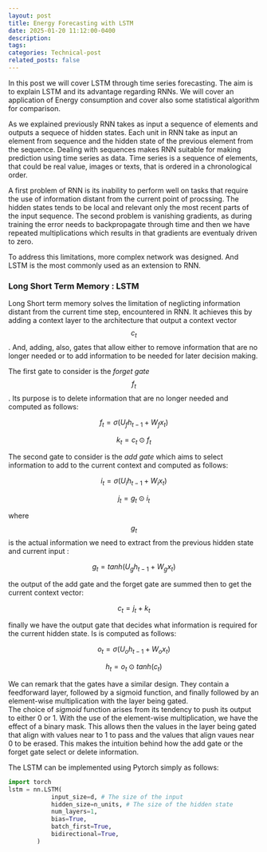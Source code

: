 ```yaml
---
layout: post
title: Energy Forecasting with LSTM
date: 2025-01-20 11:12:00-0400
description: 
tags: 
categories: Technical-post
related_posts: false
---
```



In this post we will cover LSTM through time series forecasting. The aim is to explain LSTM and its advantage regarding RNNs. We will cover an application of Energy consumption and cover also some statistical algorithm for comparison. 

As we explained previously RNN takes as input a sequence of elements and outputs a sequece of hidden states. Each unit in RNN take as input an element from sequence and the hidden state of the previous element from the sequence. 
Dealing with sequences makes RNN suitable for making prediction using time series as data. Time series is a sequence of elements, that could be real value, images or texts, that is ordered in a chronological order. 

A first problem of RNN is its inability to perform well on tasks that require the use of information distant from the current point of procssing. The hidden states tends to be local and relevant only the most recent parts of the input sequence. The second problem is vanishing gradients, as during training the error needs to backpropagate through time and then we have repeated multiplications which results in that gradients are eventualy driven to zero.

To address this limitations, more complex network was designed. And LSTM is the most commonly used as an extension to RNN.

### Long Short Term Memory : LSTM

Long Short term memory solves the limitation of neglicting information distant from the current time step, encountered in RNN. It achieves this by adding a context layer to the architecture that output a context vector $$c_t$$. And, adding, also, gates that allow either to remove information that are no longer needed or to add information to be needed for later decision making. 

The first gate to consider is the _forget gate_ $$f_t$$. Its purpose is to delete information that are no longer needed and computed as follows:

$$f_t = \sigma (U_f h_{t-1} + W_fx_t)$$

$$k_t = c_t \odot f_t$$

The second gate to consider is the _add gate_ which aims to select information to add to the current context and computed as follows:

$$i_t = \sigma (U_i h_{t-1} + W_i x_t)$$

$$j_t = g_t \odot i_t$$

where $$g_t$$ is the actual information we need to extract from the previous hidden state and current input :

$$g_t = tanh (U_g h_{t-1} + W_g x_t)$$

the output of the add gate and the forget gate are summed then to get the current context vector:

$$c_t = j_t + k_t$$

finally we have the output gate that decides what information is required for the current hidden state. Is is computed as follows:

$$o_t = \sigma (U_o h_{t-1} + W_o x_t)$$

$$h_t = o_t \odot tanh(c_t)$$

We can remark that the gates have a similar design. They contain a feedforward layer, followed by a sigmoid function, and finally followed by an element-wise multiplication with the layer being gated.\
The choice of _sigmoid_ function arises from its tendency to push its output to either 0 or 1. With the use of the element-wise multiplication, we have the effect of a binary mask. This allows then the values in the layer being gated that align with values near to 1 to pass and the values that align vaues near 0 to be erased. This makes the intuition behind how the add gate or the forget gate select or delete information. 

The LSTM can be implemented using Pytorch simply as follows:

```python 
import torch
lstm = nn.LSTM(
            input_size=d, # The size of the input
            hidden_size=n_units, # The size of the hidden state 
            num_layers=1,
            bias=True,
            batch_first=True,
            bidirectional=True,
        )
```
